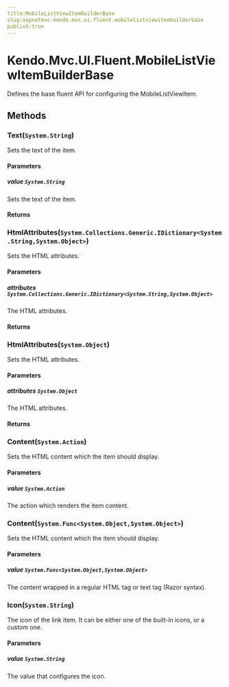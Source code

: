 ```yaml
---
title:MobileListViewItemBuilderBase
slug:aspnetmvc-kendo.mvc.ui.fluent.mobilelistviewitembuilderbase
publish:true
---
```


# Kendo.Mvc.UI.Fluent.MobileListViewItemBuilderBase
Defines the base fluent API for configuring the MobileListViewItem.



## Methods

### Text(`System.String`)
Sets the text of the item.


#### Parameters

##### value `System.String`
Sets the text of the item.



#### Returns




### HtmlAttributes(`System.Collections.Generic.IDictionary<System.String,System.Object>`)
Sets the HTML attributes.


#### Parameters

##### attributes `System.Collections.Generic.IDictionary<System.String,System.Object>`
The HTML attributes.



#### Returns




### HtmlAttributes(`System.Object`)
Sets the HTML attributes.


#### Parameters

##### attributes `System.Object`
The HTML attributes.



#### Returns




### Content(`System.Action`)
Sets the HTML content which the item should display.


#### Parameters

##### value `System.Action`
The action which renders the item content.





### Content(`System.Func<System.Object,System.Object>`)
Sets the HTML content which the item should display.


#### Parameters

##### value `System.Func<System.Object,System.Object>`
The content wrapped in a regular HTML tag or text tag (Razor syntax).





### Icon(`System.String`)
The icon of the link item. It can be either one of the built-in icons, or a custom one.


#### Parameters

##### value `System.String`
The value that configures the icon.






 
